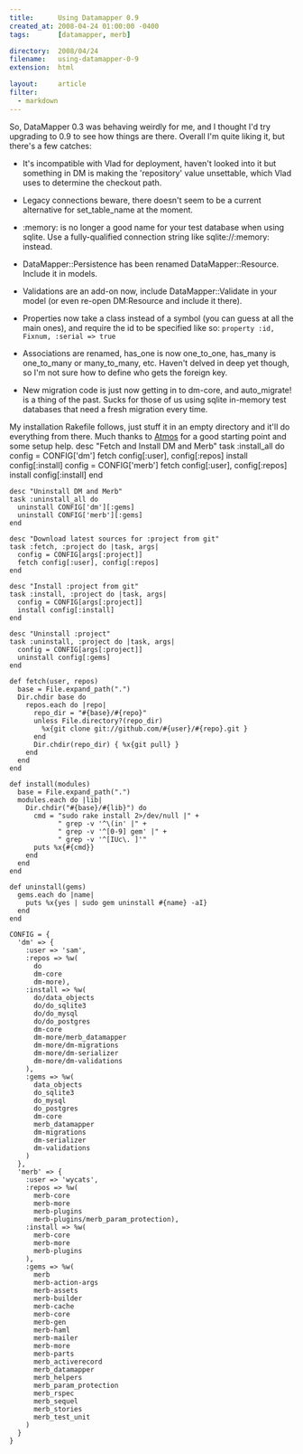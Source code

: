 ```yaml
---
title:      Using Datamapper 0.9
created_at: 2008-04-24 01:00:00 -0400
tags:       [datamapper, merb]

directory:  2008/04/24
filename:   using-datamapper-0-9
extension:  html

layout:     article
filter:
  - markdown
---
```

So, DataMapper 0.3 was behaving weirdly for me, and I thought I'd try upgrading to 0.9 to see how things are there.  Overall I'm quite liking it, but there's a few catches:

* It's incompatible with Vlad for deployment, haven't looked into it but something in DM is making the 'repository' value unsettable, which Vlad uses to determine the checkout path.

* Legacy connections beware, there doesn't seem to be a current alternative for set_table_name at the moment.

* :memory: is no longer a good name for your test database when using sqlite.  Use a fully-qualified connection string like sqlite://:memory: instead.

* DataMapper::Persistence has been renamed DataMapper::Resource.  Include it in models.

* Validations are an add-on now, include DataMapper::Validate in your model (or even re-open DM:Resource and include it there).

* Properties now take a class instead of a symbol (you can guess at all the main ones), and require the id to be specified like so: `property :id,   Fixnum, :serial => true`

* Associations are renamed, has_one is now one_to_one, has_many is one_to_many or many_to_many, etc.  Haven't delved in deep yet though, so I'm not sure how to define who gets the foreign key.

* New migration code is just now getting in to dm-core, and auto_migrate! is a thing of the past.  Sucks for those of us using sqlite in-memory test databases that need a fresh migration every time.

My installation Rakefile follows, just stuff it in an empty directory and it'll do everything from there. Much thanks to [Atmos](http://atmos.org/) for a good starting point and some setup help.
    desc "Fetch and Install DM and Merb"
    task :install_all do 
      config = CONFIG['dm']
      fetch config[:user], config[:repos]
      install config[:install]
      config = CONFIG['merb']
      fetch config[:user], config[:repos]
      install config[:install]
    end

    desc "Uninstall DM and Merb"
    task :uninstall_all do
      uninstall CONFIG['dm'][:gems]  
      uninstall CONFIG['merb'][:gems]  
    end

    desc "Download latest sources for :project from git"
    task :fetch, :project do |task, args|
      config = CONFIG[args[:project]]
      fetch config[:user], config[:repos]
    end

    desc "Install :project from git"
    task :install, :project do |task, args|
      config = CONFIG[args[:project]]
      install config[:install]
    end

    desc "Uninstall :project"
    task :uninstall, :project do |task, args|
      config = CONFIG[args[:project]]
      uninstall config[:gems]
    end

    def fetch(user, repos)
      base = File.expand_path(".")
      Dir.chdir base do
        repos.each do |repo|
          repo_dir = "#{base}/#{repo}"
          unless File.directory?(repo_dir)
            %x{git clone git://github.com/#{user}/#{repo}.git }
          end
          Dir.chdir(repo_dir) { %x{git pull} }
        end
      end
    end

    def install(modules)
      base = File.expand_path(".")
      modules.each do |lib|
        Dir.chdir("#{base}/#{lib}") do
          cmd = "sudo rake install 2>/dev/null |" +
                " grep -v '^\(in' |" +
                " grep -v '^[0-9] gem' |" +
                " grep -v '^[IUc\. ]'"
          puts %x{#{cmd}}
        end
      end
    end

    def uninstall(gems)
      gems.each do |name|
        puts %x{yes | sudo gem uninstall #{name} -aI}
      end
    end

    CONFIG = {
      'dm' => {
        :user => 'sam',
        :repos => %w(
          do
          dm-core
          dm-more),
        :install => %w(
          do/data_objects
          do/do_sqlite3
          do/do_mysql
          do/do_postgres
          dm-core
          dm-more/merb_datamapper
          dm-more/dm-migrations
          dm-more/dm-serializer
          dm-more/dm-validations
        ),
        :gems => %w(
          data_objects
          do_sqlite3
          do_mysql
          do_postgres
          dm-core
          merb_datamapper
          dm-migrations
          dm-serializer
          dm-validations
        )
      },
      'merb' => {
        :user => 'wycats',
        :repos => %w(
          merb-core
          merb-more
          merb-plugins
          merb-plugins/merb_param_protection),
        :install => %w(
          merb-core
          merb-more
          merb-plugins
        ),
        :gems => %w(
          merb
          merb-action-args
          merb-assets
          merb-builder
          merb-cache
          merb-core
          merb-gen
          merb-haml
          merb-mailer
          merb-more
          merb-parts
          merb_activerecord
          merb_datamapper
          merb_helpers
          merb_param_protection
          merb_rspec
          merb_sequel
          merb_stories
          merb_test_unit
        )
      }
    }


